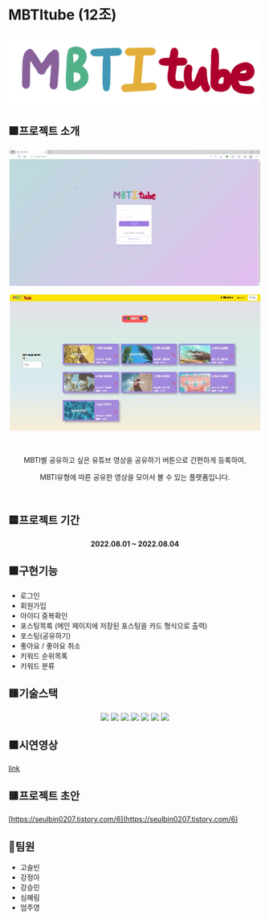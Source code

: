 # MBTItube (12조)
![enter image description here](https://github.com/s2hlimi/mbtitube/blob/main/static/mbti.png?raw=true)

## 🟪프로젝트 소개

<p align="center"><img src="https://github.com/s2hlimi/mbtitube/blob/main/capture/1login.gif?raw=true"></p>
<p align="center"><img src="https://github.com/s2hlimi/mbtitube/blob/main/capture/1login.jpg?raw=true"></p>
<br>
<p align="center">MBTI별 공유하고 싶은 유튜브 영상을 공유하기 버튼으로 간편하게 등록하여, </p> 
<p align="center">MBTI유형에 따른 공유한 영상을 모아서 볼 수 있는 플랫폼입니다.</p>
<br>

## 🟦프로젝트 기간
**<p align="center">2022.08.01 ~ 2022.08.04</p>**

## 🟩구현기능
 - 로그인
 - 회원가입
 - 아이디 중복확인
 - 포스팅목록 (메인 페이지에 저장된 포스팅을 카드 형식으로 출력)
 - 포스팅(공유하기)
 - 좋아요 / 좋아요 취소
 - 키워드 순위목록
 - 키워드 분류

## 🟨기술스택
<div align=center>
<img src="https://img.shields.io/badge/html5-E34F26?style=for-the-badge&logo=html5&logoColor=white">
<img src="https://img.shields.io/badge/css-1572B6?style=for-the-badge&logo=css3&logoColor=white">
<img src="https://img.shields.io/badge/python-3776AB?style=for-the-badge&logo=python&logoColor=white">
<img src="https://img.shields.io/badge/javascript-F7DF1E?style=for-the-badge&logo=javascript&logoColor=black">
<img src="https://img.shields.io/badge/mongoDB-47A248?style=for-the-badge&logo=MongoDB&logoColor=white">
<img src="https://img.shields.io/badge/flask-000000?style=for-the-badge&logo=flask&logoColor=white">
<img src="https://img.shields.io/badge/jinja2-B41717?style=for-the-badge&logo=jinja&logoColor=white"></div>


## 🟧시연영상
[link](http://www.google.co.kr)

## 🟥프로젝트 초안
[https://seulbin0207.tistory.com/6](https://seulbin0207.tistory.com/6)

## 💖팀원
 - 고슬빈
 - 강정아
 - 강승민
 - 심혜림
 - 엄주영
